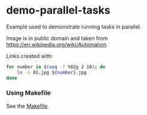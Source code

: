# demo-parallel-tasks

Example used to demonstrate running tasks in parallel.

Image is in public domain and taken from https://en.wikipedia.org/wiki/Automation.

Links created with:

```bash
for number in $(seq -f %02g 2 10); do
    ln -s 01.jpg ${number}.jpg
done
```


### Using Makefile

See the [Makefile](Makefile).

